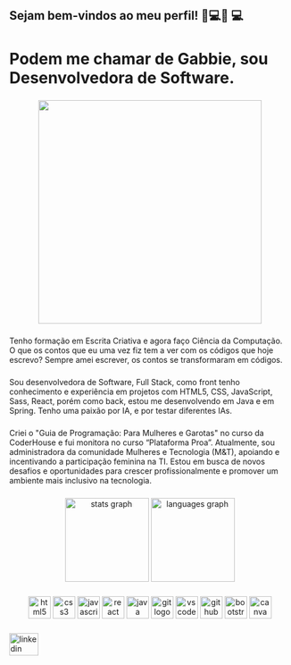 <h2 align="left">Sejam bem-vindos ao meu perfil!  👩💻👩 💻</h2>

###

<h1 align="left">Podem me chamar de Gabbie, sou Desenvolvedora de Software.</h1>

###

<div align="center">
  <img height="400" src="https://pa1.aminoapps.com/7036/721a43e45eb494a0d6265cd53f8b0deec1cc6e49r1-350-196_hq.gif"  />
</div>

###

<p align="left">Tenho formação em Escrita Criativa e agora faço Ciência da Computação. O que os contos que eu uma vez fiz tem a ver com os códigos que hoje escrevo? Sempre amei escrever, os contos se transformaram em códigos.</p>

###

<p align="left">Sou desenvolvedora de Software, Full Stack, como front tenho conhecimento e experiência em projetos com HTML5, CSS, JavaScript, Sass, React, porém como back, estou me desenvolvendo em Java e em Spring. Tenho uma paixão por IA, e por testar diferentes IAs.</p>

###

<p align="left">Criei o "Guia de Programação: Para Mulheres e Garotas" no curso da CoderHouse e fui monitora no curso “Plataforma Proa”. Atualmente, sou administradora da comunidade Mulheres e Tecnologia (M&T), apoiando e incentivando a participação feminina na TI. Estou em busca de novos desafios e oportunidades para crescer profissionalmente e promover um ambiente mais inclusivo na tecnologia.</p>

###

<div align="center">
  <img src="https://github-readme-stats.vercel.app/api?username=GabiCath&hide_title=false&hide_rank=false&show_icons=true&include_all_commits=true&count_private=true&disable_animations=false&theme=radical&locale=en&hide_border=false&order=1" height="150" alt="stats graph"  />
  <img src="https://github-readme-stats.vercel.app/api/top-langs?username=GabiCath&locale=pt-br&hide_title=false&layout=compact&card_width=320&langs_count=10&theme=radical&hide_border=false&order=2" height="150" alt="languages graph"  />
</div>

###

<div align="center">
  <img src="https://cdn.jsdelivr.net/gh/devicons/devicon/icons/html5/html5-original.svg" height="40" alt="html5 logo"  />
  <img src="https://cdn.jsdelivr.net/gh/devicons/devicon/icons/css3/css3-original.svg" height="40" alt="css3 logo"  />
  <img src="https://cdn.jsdelivr.net/gh/devicons/devicon/icons/javascript/javascript-original.svg" height="40" alt="javascript logo"  />
  <img src="https://cdn.jsdelivr.net/gh/devicons/devicon/icons/react/react-original.svg" height="40" alt="react logo"  />
  <img src="https://cdn.jsdelivr.net/gh/devicons/devicon/icons/java/java-original.svg" height="40" alt="java logo"  />
  <img src="https://cdn.jsdelivr.net/gh/devicons/devicon/icons/git/git-original.svg" height="40" alt="git logo"  />
  <img src="https://cdn.jsdelivr.net/gh/devicons/devicon/icons/vscode/vscode-original.svg" height="40" alt="vscode logo"  />
  <img src="https://cdn.jsdelivr.net/gh/devicons/devicon/icons/github/github-original.svg" height="40" alt="github logo"  />
  <img src="https://cdn.jsdelivr.net/gh/devicons/devicon/icons/bootstrap/bootstrap-original.svg" height="40" alt="bootstrap logo"  />
  <img src="https://cdn.jsdelivr.net/gh/devicons/devicon/icons/canva/canva-original.svg" height="40" alt="canva logo"  />
</div>

###

<div align="left">
  <a href="https://www.linkedin.com/in/gabriela-catharine-andreatta-profissionalmultidisciplinar/" target="_blank">
    <img src="https://raw.githubusercontent.com/maurodesouza/profile-readme-generator/master/src/assets/icons/social/linkedin/default.svg" width="52" height="40" alt="linkedin logo"  />
  </a>
</div>

###
